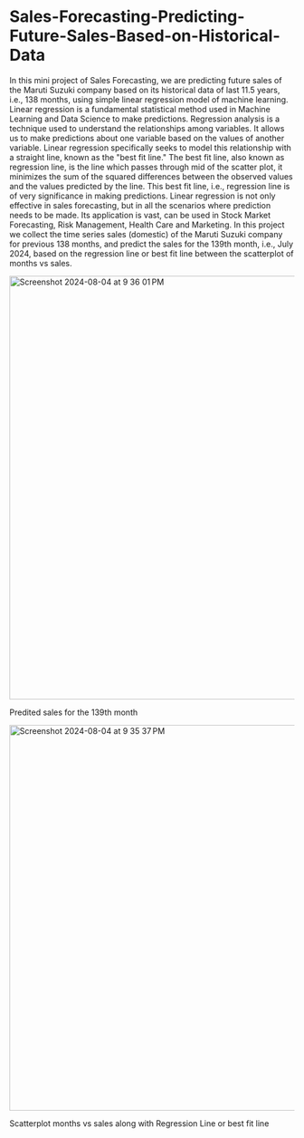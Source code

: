 # Sales-Forecasting-Predicting-Future-Sales-Based-on-Historical-Data

In this mini project of Sales Forecasting, we are predicting future sales of the Maruti Suzuki company based on its historical data of last 11.5 years, i.e., 138 months, using simple linear regression model of machine learning.
Linear regression is a fundamental statistical method used in Machine Learning and Data Science to make predictions. Regression analysis is a technique used to understand the relationships among variables. It allows us to make predictions about one variable based on the values of another variable. Linear regression specifically seeks to model this relationship with a straight line, known as the "best fit line."
The best fit line, also known as regression line, is the line which passes through mid of the scatter plot, it minimizes the sum of the squared differences between the observed values and the values predicted by the line. This best fit line, i.e., regression line is of very significance in making predictions.
Linear regression is not only effective in sales forecasting, but in all the scenarios where prediction needs to be made. Its application is vast, can be used in Stock Market Forecasting, Risk Management, Health Care and Marketing.
In this project we collect the time series sales (domestic) of the Maruti Suzuki company for previous 138 months, and predict the sales for the 139th month, i.e., July 2024, based on the regression line or best fit line between the scatterplot of months vs sales. 













<img width="748" alt="Screenshot 2024-08-04 at 9 36 01 PM" src="https://github.com/user-attachments/assets/c1efc482-c476-4445-b652-b94cc5239494">







Predited sales for the 139th month






<img width="681" alt="Screenshot 2024-08-04 at 9 35 37 PM" src="https://github.com/user-attachments/assets/aaf42405-c538-43cc-ae05-178b3ca704ed">








Scatterplot months vs sales along with Regression Line or best fit line
